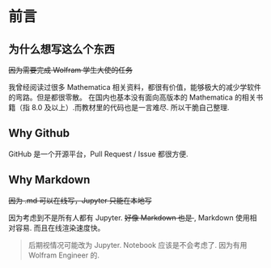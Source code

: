 # 前言

## 为什么想写这么个东西

<del>因为需要完成 Wolfram 学生大使的任务</del>

我曾经阅读过很多 Mathematica 相关资料，都很有价值，能够极大的减少学软件的弯路。但是都很零散。
在国内也基本没有面向高版本的 Mathematica 的相关书籍（指 8.0 及以上）.而教材里的代码也是一言难尽.
所以干脆自己整理.

## Why Github

GitHub 是一个开源平台，Pull Request / Issue 都很方便.

## Why Markdown

<del>因为 .md 可以在线写，Jupyter 只能在本地写</del>

因为考虑到不是所有人都有 Jupyter. <del>好像 Markdown 也是 </del>, Markdown 使用相对容易. 而且在线渲染速度快。

> 后期视情况可能改为 Jupyter. Notebook 应该是不会考虑了. 因为有用 Wolfram Engineer 的.
